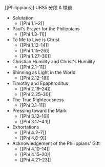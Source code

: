 [[Philippians]]
UBS5 分段 & 標題
- Salutation
	- [[Phi 1.1–2]]
- Paul's Prayer for the Philippians
	- [[Phi 1.3–11]]
- To Me to Live is Christ
	- [[Phi 1.12–14]]
	- [[Phi 1.15–26]]
	- [[Phi 1.27–30]]
- Christian Humility and Christ's Humility
	- [[Phi 2.1–11]]
- Shinning as Light in the World
	- [[Phi 2.12–18]]
- Timothy and Epaphroditus
	- [[Phi 2.19–24]]
	- [[Phi 2.25–30]]
- The True Righteousness
	- [[Phi 3.1–11]]
- Pressing toward the Mark
	- [[Phi 3.12–16]]
	- [[Phi 3.17–4.1]]
- Exhortations
	- [[Phi 4.2–7]]
	- [[Phi 4.8–9]]
- Acknowledgement of the Philippians' Gift
	- [[Phi 4.10–14]]
	- [[Phi 4.15–20]]
	- [[Phi 4.21–23]]

